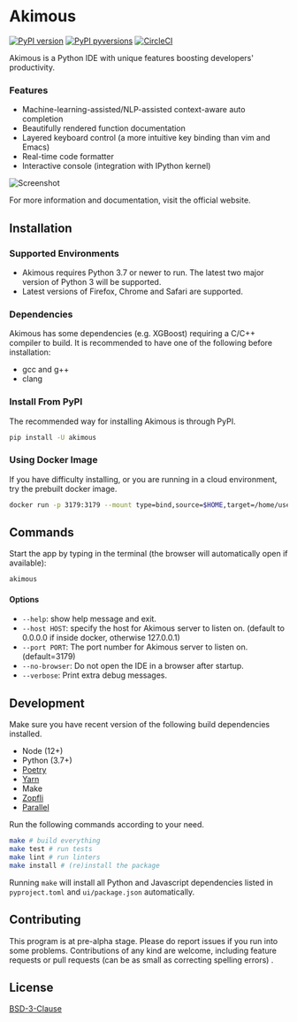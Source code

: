 # Akimous

[![PyPI version](https://badge.fury.io/py/akimous.svg)](https://pypi.python.org/pypi/akimous/) [![PyPI pyversions](https://img.shields.io/pypi/pyversions/akimous.svg)](https://pypi.python.org/pypi/akimous/) [![CircleCI](https://circleci.com/gh/akimous/akimous/tree/master.svg?style=svg)](https://circleci.com/gh/akimous/akimous/tree/master)

Akimous is a Python IDE with unique features boosting developers' productivity.

### Features

* Machine-learning-assisted/NLP-assisted context-aware auto completion
* Beautifully rendered function documentation
* Layered keyboard control (a more intuitive key binding than vim and Emacs)
* Real-time code formatter
* Interactive console (integration with IPython kernel)

<img src="https://raw.githubusercontent.com/akimous/akimous/master/images/screenshot.png" alt="Screenshot" style="max-width:100%">

For more information and documentation, visit the official website.

## Installation

### Supported Environments

* Akimous requires Python 3.7 or newer to run. The latest two major version of Python 3 will be supported.
* Latest versions of Firefox, Chrome and Safari are supported.

### Dependencies

Akimous has some dependencies (e.g. XGBoost) requiring a C/C++ compiler to build. It is recommended to have one of the following before installation:

* gcc and g++
* clang

### Install From PyPI

The recommended way for installing Akimous is through PyPI.

```sh
pip install -U akimous
```

### Using  Docker Image

If you have difficulty installing, or you are running in a cloud environment, try the prebuilt docker image.

```sh
docker run -p 3179:3179 --mount type=bind,source=$HOME,target=/home/user -it akimous:latest
```

## Commands

Start the app by typing in the terminal (the browser will automatically open if available): 

```sh
akimous
```

#### Options

* `--help`: show help message and exit.
* `--host HOST`: specify the host for Akimous server to listen on. (default to 0.0.0.0 if inside docker, otherwise 127.0.0.1)
* `--port PORT`: The port number for Akimous server to listen on. (default=3179)
* `--no-browser`: Do not open the IDE in a browser after startup.
* `--verbose`: Print extra debug messages.

## Development

Make sure you have recent version of the following build dependencies installed.

* Node (12+)
* Python (3.7+)
* [Poetry](https://poetry.eustace.io)
* [Yarn](https://yarnpkg.com/)
* Make
* [Zopfli](https://github.com/google/zopfli)
* [Parallel](https://www.gnu.org/software/parallel/)

Run the following commands according to your need.

```sh
make # build everything
make test # run tests
make lint # run linters
make install # (re)install the package
```

Running `make` will install all Python and Javascript dependencies listed in `pyproject.toml` and `ui/package.json` automatically.

## Contributing

This program is at pre-alpha stage. Please do report issues if you run into some problems. Contributions of any kind are welcome, including feature requests or pull requests (can be as small as correcting spelling errors) . 

## License

[BSD-3-Clause](LICENSE)